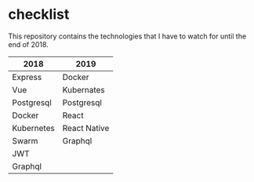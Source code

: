 # checklist
This repository contains the technologies that I have to watch for until the end of 2018.

| 2018          | 2019          |
| ------------- | ------------- |
| Express       | Docker        |
| Vue           | Kubernates    |
| Postgresql    | Postgresql    |
| Docker        | React         |
| Kubernetes    | React Native  |
| Swarm         | Graphql       |
| JWT           |               |
| Graphql       |               |
